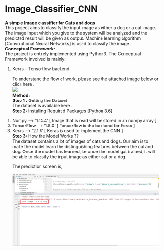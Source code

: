 # Image_Classifier_CNN
<b>A simple Image classifier for Cats and dogs</b>
<br>
This project aims to classify the input image as either a dog or a cat image. The image input which you give to the system will be analyzed and the predicted result will be given as output. Machine learning algorithm [Convolutional Neural Networks] is used to classify the image.
<br>
<b>Conceptual Framework:</b><br>
The project is entirely implemented using Python3. The Conceptual Framework involved is mainly:<br>
1) Keras – Tensorflow backend<br><br>
To understand the flow of work, please see the attached image below or click here .<br>
<img src="https://cdncontribute.geeksforgeeks.org/wp-content/uploads/cat-vs-dog.jpg"><br>
<b>Method:</b><br>
<b>Step 1 :</b> Getting the Dataset<br>
The dataset is available here .<br>
<b>Step 2:</b> Installing Required Packages [Python 3.6]<br>
<ol>
  <li>Numpy —> ‘1.14.4’ [ Image that is read will be stored in an numpy array ]</li>
  <li>TensorFlow —> ‘1.8.0’ [ Tensorflow is the backend for Keras ]</li>
  <li>Keras —> ‘2.1.6’ [ Keras is used to implement the CNN ]</li>
  <b>Step 3:</b> How the Model Works ??<br>
The dataset contains a lot of images of cats and dogs. Our aim is to make the model learn the distinguishing features between the cat and dog. Once the model has learned, i.e once the model got trained, it will be able to classify the input image as either cat or a dog.<br>

The prediction screen is,

<img src="/result.jpg">
